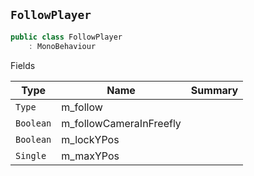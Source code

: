 ## `FollowPlayer`

```csharp
public class FollowPlayer
    : MonoBehaviour

```

Fields

| Type | Name | Summary | 
| --- | --- | --- | 
| `Type` | m_follow |  | 
| `Boolean` | m_followCameraInFreefly |  | 
| `Boolean` | m_lockYPos |  | 
| `Single` | m_maxYPos |  | 


